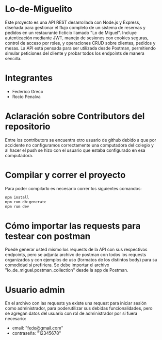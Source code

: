 # Lo-de-Miguelito
Este proyecto es una API REST desarrollada con Node.js y Express, diseñada para gestionar el flujo completo de un sistema de reservas y pedidos en un restaurante ficticio llamado "Lo de Miguel". Incluye autenticación mediante JWT, manejo de sesiones con cookies seguras, control de acceso por roles, y operaciones CRUD sobre clientes, pedidos y mesas. La API está pensada para ser utilizada desde Postman, permitiendo simular peticiones del cliente y probar todos los endpoints de manera sencilla.

# Integrantes
- Federico Greco
- Rocío Penalva

# Aclaración sobre Contributors del repositorio
Entre los contributors se encuentra otro usuario de github debido a que por accidente no configuramos correctamente una computadora del colegio y al hacer el push se hizo con el usuario que estaba configurado en esa computadora.

# Compilar y correr el proyecto
Para poder compilarlo es necesario correr los siguientes comandos:
```bash
npm install
npm run db:generate
npm run dev
``` 

# Cómo importar las requests para testear con postman
Puede generar usted mismo los requests de la API con sus respectivos endpoints, pero se adjunta archivo de postman con todos los requests organizados y con ejemplos de uso (formatos de los distintos body) para su comodidad si prefiriera. Se debe importar el archivo "lo_de_miguel.postman_collection" desde la app de Postman.

# Usuario admin
En el archivo con las requests ya existe una request para iniciar sesión como administrador, para poderutilizar sus debidas funcionalidades, pero se agregan datos del usuario con rol de administrador por si fuera necesario:
- email: "fede@gmail.com"
- contraseña: "12345678"